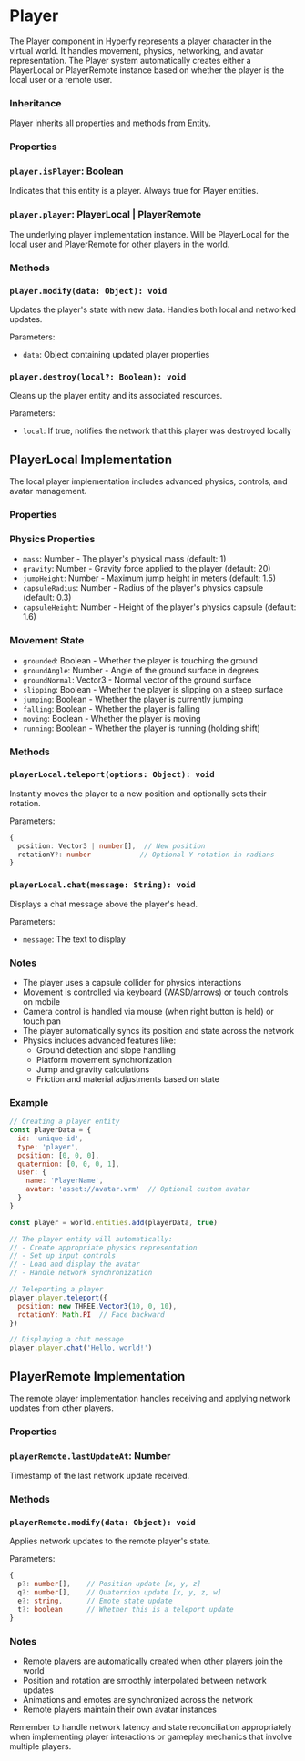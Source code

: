 # Player

The Player component in Hyperfy represents a player character in the virtual world. It handles movement, physics, networking, and avatar representation. The Player system automatically creates either a PlayerLocal or PlayerRemote instance based on whether the player is the local user or a remote user.

### Inheritance

Player inherits all properties and methods from [Entity](/docs/ref/Entity.md).

### Properties

### `player.isPlayer`: Boolean

Indicates that this entity is a player. Always true for Player entities.

### `player.player`: PlayerLocal | PlayerRemote

The underlying player implementation instance. Will be PlayerLocal for the local user and PlayerRemote for other players in the world.

### Methods

### `player.modify(data: Object): void`

Updates the player's state with new data. Handles both local and networked updates.

Parameters:
- `data`: Object containing updated player properties

### `player.destroy(local?: Boolean): void`

Cleans up the player entity and its associated resources.

Parameters:
- `local`: If true, notifies the network that this player was destroyed locally

## PlayerLocal Implementation

The local player implementation includes advanced physics, controls, and avatar management.

### Properties

### Physics Properties

- `mass`: Number - The player's physical mass (default: 1)
- `gravity`: Number - Gravity force applied to the player (default: 20)
- `jumpHeight`: Number - Maximum jump height in meters (default: 1.5)
- `capsuleRadius`: Number - Radius of the player's physics capsule (default: 0.3)
- `capsuleHeight`: Number - Height of the player's physics capsule (default: 1.6)

### Movement State

- `grounded`: Boolean - Whether the player is touching the ground
- `groundAngle`: Number - Angle of the ground surface in degrees
- `groundNormal`: Vector3 - Normal vector of the ground surface
- `slipping`: Boolean - Whether the player is slipping on a steep surface
- `jumping`: Boolean - Whether the player is currently jumping
- `falling`: Boolean - Whether the player is falling
- `moving`: Boolean - Whether the player is moving
- `running`: Boolean - Whether the player is running (holding shift)

### Methods

### `playerLocal.teleport(options: Object): void`

Instantly moves the player to a new position and optionally sets their rotation.

Parameters:
```typescript
{
  position: Vector3 | number[],  // New position
  rotationY?: number            // Optional Y rotation in radians
}
```

### `playerLocal.chat(message: String): void`

Displays a chat message above the player's head.

Parameters:
- `message`: The text to display

### Notes

- The player uses a capsule collider for physics interactions
- Movement is controlled via keyboard (WASD/arrows) or touch controls on mobile
- Camera control is handled via mouse (when right button is held) or touch pan
- The player automatically syncs its position and state across the network
- Physics includes advanced features like:
  - Ground detection and slope handling
  - Platform movement synchronization
  - Jump and gravity calculations
  - Friction and material adjustments based on state

### Example

```javascript
// Creating a player entity
const playerData = {
  id: 'unique-id',
  type: 'player',
  position: [0, 0, 0],
  quaternion: [0, 0, 0, 1],
  user: {
    name: 'PlayerName',
    avatar: 'asset://avatar.vrm'  // Optional custom avatar
  }
}

const player = world.entities.add(playerData, true)

// The player entity will automatically:
// - Create appropriate physics representation
// - Set up input controls
// - Load and display the avatar
// - Handle network synchronization

// Teleporting a player
player.player.teleport({
  position: new THREE.Vector3(10, 0, 10),
  rotationY: Math.PI  // Face backward
})

// Displaying a chat message
player.player.chat('Hello, world!')
```

## PlayerRemote Implementation

The remote player implementation handles receiving and applying network updates from other players.

### Properties

### `playerRemote.lastUpdateAt`: Number

Timestamp of the last network update received.

### Methods

### `playerRemote.modify(data: Object): void`

Applies network updates to the remote player's state.

Parameters:
```typescript
{
  p?: number[],    // Position update [x, y, z]
  q?: number[],    // Quaternion update [x, y, z, w]
  e?: string,      // Emote state update
  t?: boolean      // Whether this is a teleport update
}
```

### Notes

- Remote players are automatically created when other players join the world
- Position and rotation are smoothly interpolated between network updates
- Animations and emotes are synchronized across the network
- Remote players maintain their own avatar instances

Remember to handle network latency and state reconciliation appropriately when implementing player interactions or gameplay mechanics that involve multiple players.
